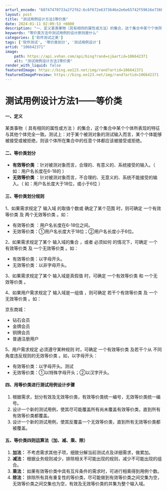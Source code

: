 ```yaml
---
arturl_encode: "68747470733a2f2f62:6c6f672e6373646e2e6e65742f59616e736b7935383638352f:61727469636c652f64657461696c732f313036363432333731"
layout: post
title: "测试用例设计方法1等价类"
date: 2024-01-11 02:09:53 +0800
description: "一、定义某类事物（具有相同的属性或方法）的集合，这个集合中某个个体所表现的特征与其他个体完全一致。测"
keywords: "等价类方法中测试用例的设计原则是什么"
categories: ['软件测试之美']
tags: ['软件测试', '等价类划分', '测试用例设计']
artid: "106642371"
image:
    path: https://api.vvhan.com/api/bing?rand=sj&artid=106642371
    alt: "测试用例设计方法1等价类"
render_with_liquid: false
featuredImage: https://bing.ee123.net/img/rand?artid=106642371
featuredImagePreview: https://bing.ee123.net/img/rand?artid=106642371
---
```


# 测试用例设计方法1——等价类

#### 一、定义

某类事物（
具有相同的属性或方法
）的集合，这个集合中某个个体所表现的特征与其他个体完全一致。测试上：对于某个被测对象的测试输入而言，某个个体能够被接受或被拒绝，则该个体所在集合中的任意个体都应该被接受或拒绝。

#### 二、等价类划分

* **有效等价类**
  ：针对被测对象而言，合理的、有意义的、系统接受的输入。（
  如：用户名长度在6-18的
  ）
* **无效等价类**
  ：针对被测对象而言，不合理的、无意义的、系统不能接受的输入。（
  如：用户名长度大于18位，或小于6位
  ）

#### 三、等价类划分规则

1、如果需求规定了
输入域
的取值个数或
确定了某个范围
时，则可确定
一个有效等价类
及
两个无效等价类
。如：

* 有效等价类 ：用户名长度在6-18位之间。
* 无效等价类：①用户名长度大于18位；②用户名长度小于6位。

2、如果需求规定了某个
输入域的集合
，或者
必须如何
的情况下，可确定
一个有效等价类
及
一个无效等价类
。如：

* 有效等价类：以字母开头。
* 无效等价类：以非字母开头。

3、如果需求规定了某个
输入域是真假值
时，可确定
一个有效等价类
和
一个无效等价类
。

4、如果用户需求规定了
输入域是一组值
，则可确定
若干个有效等价类
及
一个无效等价类
。如：

京东商城：

* 钻石会员
* 金牌会员
* 铜牌会员
* 普通注册用户

5、用户需求规定
必须遵守某种规则
时，可确定
一个有效等价类
及若干个从
不同角度违反规则的无效等价类
。如，以字母开头：

* 有效等价类：以字母开头。测试
* 无效等价类：①以特殊字母开头；②以汉字开头。

#### 四、用等价类进行测试用例设计步骤

1. 根据需求，划分有效及无效等价类，有效等价类统一编号，无效等价类统一编号。
2. 设计一个新的测试用例，使其尽可能覆盖所有尚未覆盖有效等价类，直到所有有效等价类都覆盖。
3. 设计一个新的测试用例，使其反覆盖一个无效等价类，直到所有无效等价类都被覆盖。

#### 五、等价类四则运算法（加、减、乘、除）

1. **加法：**
   不考虑需求其他子项，细致分解当前测试点及详细需求，做累加。
2. **减法：**
   根据业务规则减少，排除相关不可能出现的规则，减少不可能出现的组合。
3. **乘法：**
   如果有效等价类中具有互斥条件的需求时，可进行相乘得到用例个数。
4. **除法：**
   排除所有具有重复性的等价类，尽可能做到有效等价类之间交集为空，无效等价类之间交集也为空，有效及无效等价类的并集为整个输入域。